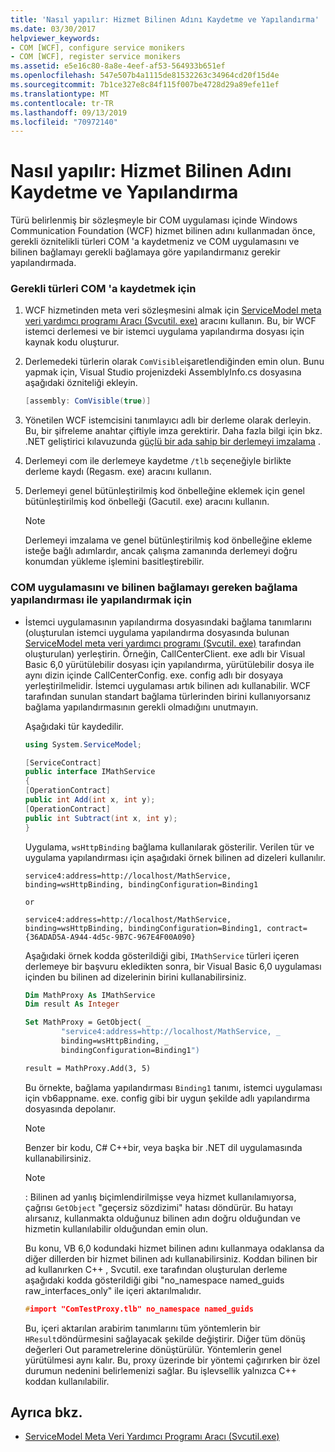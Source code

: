 ```yaml
---
title: 'Nasıl yapılır: Hizmet Bilinen Adını Kaydetme ve Yapılandırma'
ms.date: 03/30/2017
helpviewer_keywords:
- COM [WCF], configure service monikers
- COM [WCF], register service monikers
ms.assetid: e5e16c80-8a8e-4eef-af53-564933b651ef
ms.openlocfilehash: 547e507b4a1115de81532263c34964cd20f15d4e
ms.sourcegitcommit: 7b1ce327e8c84f115f007be4728d29a89efe11ef
ms.translationtype: MT
ms.contentlocale: tr-TR
ms.lasthandoff: 09/13/2019
ms.locfileid: "70972140"
---
```

# <a name="how-to-register-and-configure-a-service-moniker"></a>Nasıl yapılır: Hizmet Bilinen Adını Kaydetme ve Yapılandırma
Türü belirlenmiş bir sözleşmeyle bir COM uygulaması içinde Windows Communication Foundation (WCF) hizmet bilinen adını kullanmadan önce, gerekli öznitelikli türleri COM 'a kaydetmeniz ve COM uygulamasını ve bilinen bağlamayı gerekli bağlamaya göre yapılandırmanız gerekir yapılandırmada.  
  
### <a name="to-register-the-required-attributed-types-with-com"></a>Gerekli türleri COM 'a kaydetmek için  
  
1. WCF hizmetinden meta veri sözleşmesini almak için [ServiceModel meta veri yardımcı programı Aracı (Svcutil. exe)](../../../../docs/framework/wcf/servicemodel-metadata-utility-tool-svcutil-exe.md) aracını kullanın. Bu, bir WCF istemci derlemesi ve bir istemci uygulama yapılandırma dosyası için kaynak kodu oluşturur.  
  
2. Derlemedeki türlerin olarak `ComVisible`işaretlendiğinden emin olun. Bunu yapmak için, Visual Studio projenizdeki AssemblyInfo.cs dosyasına aşağıdaki özniteliği ekleyin.  
  
    ```csharp
    [assembly: ComVisible(true)]  
    ```  
  
3. Yönetilen WCF istemcisini tanımlayıcı adlı bir derleme olarak derleyin. Bu, bir şifreleme anahtar çiftiyle imza gerektirir. Daha fazla bilgi için bkz. .NET geliştirici kılavuzunda [güçlü bir ada sahip bir derlemeyi imzalama](https://go.microsoft.com/fwlink/?LinkId=94874) .  
  
4. Derlemeyi com ile derlemeye kaydetme `/tlb` seçeneğiyle birlikte derleme kaydı (Regasm. exe) aracını kullanın.  
  
5. Derlemeyi genel bütünleştirilmiş kod önbelleğine eklemek için genel bütünleştirilmiş kod önbelleği (Gacutil. exe) aracını kullanın.  
  
    > [!NOTE]
    > Derlemeyi imzalama ve genel bütünleştirilmiş kod önbelleğine ekleme isteğe bağlı adımlardır, ancak çalışma zamanında derlemeyi doğru konumdan yükleme işlemini basitleştirebilir.  
  
### <a name="to-configure-the-com-application-and-the-moniker-with-the-required-binding-configuration"></a>COM uygulamasını ve bilinen bağlamayı gereken bağlama yapılandırması ile yapılandırmak için  
  
- İstemci uygulamasının yapılandırma dosyasındaki bağlama tanımlarını (oluşturulan istemci uygulama yapılandırma dosyasında bulunan [ServiceModel meta veri yardımcı programı (Svcutil. exe)](../../../../docs/framework/wcf/servicemodel-metadata-utility-tool-svcutil-exe.md) tarafından oluşturulan) yerleştirin. Örneğin, CallCenterClient. exe adlı bir Visual Basic 6,0 yürütülebilir dosyası için yapılandırma, yürütülebilir dosya ile aynı dizin içinde CallCenterConfig. exe. config adlı bir dosyaya yerleştirilmelidir. İstemci uygulaması artık bilinen adı kullanabilir. WCF tarafından sunulan standart bağlama türlerinden birini kullanıyorsanız bağlama yapılandırmasının gerekli olmadığını unutmayın.  
  
     Aşağıdaki tür kaydedilir.  
  
    ```csharp  
    using System.ServiceModel;  
  
    [ServiceContract]   
    public interface IMathService   
    {  
    [OperationContract]  
    public int Add(int x, int y);  
    [OperationContract]  
    public int Subtract(int x, int y);  
    }  
    ```  
  
     Uygulama, `wsHttpBinding` bağlama kullanılarak gösterilir. Verilen tür ve uygulama yapılandırması için aşağıdaki örnek bilinen ad dizeleri kullanılır.  
  
    ``` 
    service4:address=http://localhost/MathService, binding=wsHttpBinding, bindingConfiguration=Binding1  
    ```  
  
     `or`  
  
    ``` 
    service4:address=http://localhost/MathService, binding=wsHttpBinding, bindingConfiguration=Binding1, contract={36ADAD5A-A944-4d5c-9B7C-967E4F00A090}  
    ```  
  
     Aşağıdaki örnek kodda gösterildiği gibi, `IMathService` türleri içeren derlemeye bir başvuru ekledikten sonra, bir Visual Basic 6,0 uygulaması içinden bu bilinen ad dizelerinin birini kullanabilirsiniz.  
  
    ```vb  
    Dim MathProxy As IMathService  
    Dim result As Integer  
  
    Set MathProxy = GetObject( _  
            "service4:address=http://localhost/MathService, _  
            binding=wsHttpBinding, _  
            bindingConfiguration=Binding1")  
  
    result = MathProxy.Add(3, 5)  
    ```  
  
     Bu örnekte, bağlama yapılandırması `Binding1` tanımı, istemci uygulaması için vb6appname. exe. config gibi bir uygun şekilde adlı yapılandırma dosyasında depolanır.  
  
    > [!NOTE]
    > Benzer bir kodu, C# C++bir, veya başka bir .NET dil uygulamasında kullanabilirsiniz.  
  
    > [!NOTE]
    > : Bilinen ad yanlış biçimlendirilmişse veya hizmet kullanılamıyorsa, çağrısı `GetObject` "geçersiz sözdizimi" hatası döndürür. Bu hatayı alırsanız, kullanmakta olduğunuz bilinen adın doğru olduğundan ve hizmetin kullanılabilir olduğundan emin olun.  
  
     Bu konu, VB 6,0 kodundaki hizmet bilinen adını kullanmaya odaklansa da diğer dillerden bir hizmet bilinen adı kullanabilirsiniz. Koddan bilinen bir ad kullanırken C++ , Svcutil. exe tarafından oluşturulan derleme aşağıdaki kodda gösterildiği gibi "no_namespace named_guids raw_interfaces_only" ile içeri aktarılmalıdır.  
  
    ```cpp
    #import "ComTestProxy.tlb" no_namespace named_guids  
    ```  
  
     Bu, içeri aktarılan arabirim tanımlarını tüm yöntemlerin bir `HResult`döndürmesini sağlayacak şekilde değiştirir. Diğer tüm dönüş değerleri Out parametrelerine dönüştürülür. Yöntemlerin genel yürütülmesi aynı kalır. Bu, proxy üzerinde bir yöntemi çağırırken bir özel durumun nedenini belirlemenizi sağlar. Bu işlevsellik yalnızca C++ koddan kullanılabilir.  
  
## <a name="see-also"></a>Ayrıca bkz.

- [ServiceModel Meta Veri Yardımcı Programı Aracı (Svcutil.exe)](../../../../docs/framework/wcf/servicemodel-metadata-utility-tool-svcutil-exe.md)
